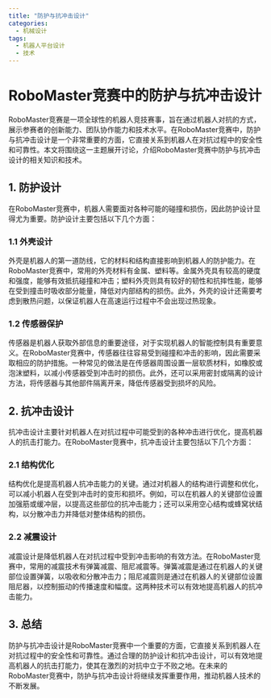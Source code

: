 ```yaml
---  
title: "防护与抗冲击设计"  
categories:  
  - 机械设计  
tags: 
  - 机器人平台设计 
  - 技术  
---  
```


# RoboMaster竞赛中的防护与抗冲击设计

RoboMaster竞赛是一项全球性的机器人竞技赛事，旨在通过机器人对抗的方式，展示参赛者的创新能力、团队协作能力和技术水平。在RoboMaster竞赛中，防护与抗冲击设计是一个非常重要的方面，它直接关系到机器人在对抗过程中的安全性和可靠性。本文将围绕这一主题展开讨论，介绍RoboMaster竞赛中防护与抗冲击设计的相关知识和技术。

## 1. 防护设计

在RoboMaster竞赛中，机器人需要面对各种可能的碰撞和损伤，因此防护设计显得尤为重要。防护设计主要包括以下几个方面：

### 1.1 外壳设计

外壳是机器人的第一道防线，它的材料和结构直接影响到机器人的防护能力。在RoboMaster竞赛中，常用的外壳材料有金属、塑料等。金属外壳具有较高的硬度和强度，能够有效抵抗碰撞和冲击；塑料外壳则具有较好的韧性和抗摔性能，能够在受到撞击时吸收部分能量，降低对内部结构的损伤。此外，外壳的设计还需要考虑到散热问题，以保证机器人在高速运行过程中不会出现过热现象。

### 1.2 传感器保护

传感器是机器人获取外部信息的重要途径，对于实现机器人的智能控制具有重要意义。在RoboMaster竞赛中，传感器往往容易受到碰撞和冲击的影响，因此需要采取相应的防护措施。一种常见的做法是在传感器周围设置一层软质材料，如橡胶或泡沫塑料，以减小传感器受到冲击时的损伤。此外，还可以采用密封或隔离的设计方法，将传感器与其他部件隔离开来，降低传感器受到损坏的风险。

## 2. 抗冲击设计

抗冲击设计主要针对机器人在对抗过程中可能受到的各种冲击进行优化，提高机器人的抗击打能力。在RoboMaster竞赛中，抗冲击设计主要包括以下几个方面：

### 2.1 结构优化

结构优化是提高机器人抗冲击能力的关键。通过对机器人的结构进行调整和优化，可以减小机器人在受到冲击时的变形和损坏。例如，可以在机器人的关键部位设置加强筋或缓冲层，以提高这些部位的抗冲击能力；还可以采用空心结构或蜂窝状结构，以分散冲击力并降低对整体结构的损伤。

### 2.2 减震设计

减震设计是降低机器人在对抗过程中受到冲击影响的有效方法。在RoboMaster竞赛中，常用的减震技术有弹簧减震、阻尼减震等。弹簧减震是通过在机器人的关键部位设置弹簧，以吸收和分散冲击力；阻尼减震则是通过在机器人的关键部位设置阻尼器，以控制振动的传播速度和幅度。这两种技术可以有效地提高机器人的抗冲击能力。

## 3. 总结

防护与抗冲击设计是RoboMaster竞赛中一个重要的方面，它直接关系到机器人在对抗过程中的安全性和可靠性。通过合理的防护设计和抗冲击设计，可以有效地提高机器人的抗击打能力，使其在激烈的对抗中立于不败之地。在未来的RoboMaster竞赛中，防护与抗冲击设计将继续发挥重要作用，推动机器人技术的不断发展。 

